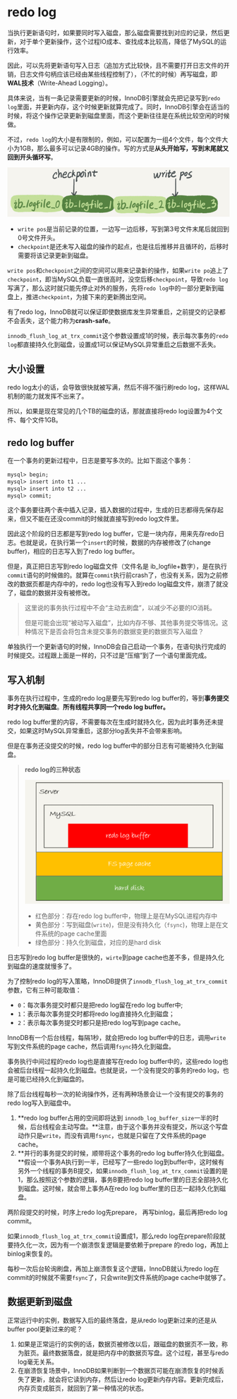 # redo log

当执行更新语句时，如果要同时写入磁盘，那么磁盘需要找到对应的记录，然后更新，对于单个更新操作，这个过程IO成本、查找成本比较高，降低了MySQL的运行效率。

因此，可以先将更新语句写入日志（追加方式比较快，且不需要打开日志文件的开销，日志文件句柄应该已经由某些线程控制了），（不忙的时候）再写磁盘，即**WAL技术**（Write-Ahead Logging）。

具体来说，当有一条记录需要更新的时候，InnoDB引擎就会先把记录写到`redo log`里面，并更新内存，这个时候更新就算完成了。同时，InnoDB引擎会在适当的时候，将这个操作记录更新到磁盘里面，而这个更新往往是在系统比较空闲的时候做。

不过，`redo log`的大小是有限制的，例如，可以配置为一组4个文件，每个文件大小为1GB，那么最多可以记录4GB的操作。写的方式是**从头开始写，写到末尾就又回到开头循环写**。

![1587738224098](redo-log.assets/1587738224098.png)

* `write pos`是当前记录的位置，一边写一边后移，写到第3号文件末尾后就回到0号文件开头。
* `checkpoint`是还未写入磁盘的操作的起点，也是往后推移并且循环的，后移时需要将该记录更新到磁盘。

`write pos`和`checkpoint`之间的空间可以用来记录新的操作，如果`write po`追上了 `checkpoint`，即当MySQL负载一直很高时，没空后移`checkpoint`，导致`redo log`写满了，那么这时就只能先停止对外的服务，先将`redo log`中的一部分更新到磁盘上，推进`checkpoint`，为接下来的更新腾出空间。

有了redo log，InnoDB就可以保证即使数据库发生异常重启，之前提交的记录都不会丢失，这个能力称为**crash-safe**。

`innodb_flush_log_at_trx_commit`这个参数设置成1的时候，表示每次事务的`redo log`都直接持久化到磁盘，设置成1可以保证MySQL异常重启之后数据不丢失。

## 大小设置

redo log太小的话，会导致很快就被写满，然后不得不强行刷redo log，这样WAL机制的能力就发挥不出来了。

所以，如果是现在常见的几个TB的磁盘的话，那就直接将redo log设置为4个文件、每个文件1GB。

## redo log buffer

在一个事务的更新过程中，日志是要写多次的。比如下面这个事务：

```text
mysql> begin;
mysql> insert into t1 ...
mysql> insert into t2 ...
mysql> commit;
```

这个事务要往两个表中插入记录，插入数据的过程中，生成的日志都得先保存起来，但又不能在还没commit的时候就直接写到redo log文件里。

因此这个阶段的日志都是写到redo log buffer，它是一块内存，用来先存redo日志。也就是说，在执行第一个`insert`的时候，数据的内存被修改了\(change buffer\)，相应的日志写入到了redo log buffer。

但是，真正把日志写到redo log磁盘文件（文件名是 ib\_logfile+数字），是在执行`commit`语句的时候做的。就算在`commit`执行前crash了，也没有关系，因为之前修改的数据页都是内存中的，redo log也没有写入到redo log磁盘文件，崩溃了就没了，磁盘的数据并没有被修改。

> 这里说的事务执行过程中不会“主动去刷盘”，以减少不必要的IO消耗。
>
> 但是可能会出现“被动写入磁盘”，比如内存不够、其他事务提交等情况。这种情况下是否会将包含未提交事务的数据变更的数据页写入磁盘？

单独执行一个更新语句的时候，InnoDB会自己启动一个事务，在语句执行完成的时候提交。过程跟上面是一样的，只不过是“压缩”到了一个语句里面完成。

## 写入机制

事务在执行过程中，生成的redo log是要先写到redo log buffer的，等到**事务提交时才持久化到磁盘**。**所有线程共享同一个redo log buffer。**

redo log buffer里的内容，不需要每次在生成时就持久化，因为此时事务还未提交，如果这时MySQL异常重启，这部分log丢失并不会带来影响。

但是在事务还没提交的时候，redo log buffer中的部分日志有可能被持久化到磁盘。

> **redo log的三种状态**
>
> ![MySQL redo log存储状态](redo-log.assets/1587738252441.png)
>
> * 红色部分：存在redo log buffer中，物理上是在MySQL进程内存中
> * 黄色部分：写到磁盘\(`write`\)，但是没有持久化（`fsync`\)，物理上是在文件系统的page cache里面
> * 绿色部分：持久化到磁盘，对应的是hard disk

日志写到redo log buffer是很快的，`wirte`到page cache也差不多，但是持久化到磁盘的速度就慢多了。

为了控制redo log的写入策略，InnoDB提供了`innodb_flush_log_at_trx_commit`参数，它有三种可能取值：

* `0`：每次事务提交时都只是把redo log留在redo log buffer中;
* `1`：表示每次事务提交时都将redo log直接持久化到磁盘；
* `2`：表示每次事务提交时都只是把redo log写到page cache。

InnoDB有一个后台线程，每隔1秒，就会把redo log buffer中的日志，调用`write`写到文件系统的page cache，然后调用`fsync`持久化到磁盘。

事务执行中间过程的redo log也是直接写在redo log buffer中的，这些redo log也会被后台线程一起持久化到磁盘。也就是说，一个没有提交的事务的redo log，也是可能已经持久化到磁盘的。

除了后台线程每秒一次的轮询操作外，还有两种场景会让一个没有提交的事务的redo log写入到磁盘中。

1. **redo log buffer占用的空间即将达到 `innodb_log_buffer_size`一半的时候，后台线程会主动写盘。**注意，由于这个事务并没有提交，所以这个写盘动作只是`write`，而没有调用`fsync`，也就是只留在了文件系统的page cache。
2. **并行的事务提交的时候，顺带将这个事务的redo log buffer持久化到磁盘。**假设一个事务A执行到一半，已经写了一些redo log到buffer中，这时候有另外一个线程的事务B提交，如果`innodb_flush_log_at_trx_commit`设置的是1，那么按照这个参数的逻辑，事务B要把redo log buffer里的日志全部持久化到磁盘。这时候，就会带上事务A在redo log buffer里的日志一起持久化到磁盘。

两阶段提交的时候，时序上redo log先prepare， 再写binlog，最后再把redo log commit。

如果`innodb_flush_log_at_trx_commit`设置成1，那么redo log在prepare阶段就要持久化一次，因为有一个崩溃恢复逻辑是要依赖于prepare 的redo log，再加上binlog来恢复的。

每秒一次后台轮询刷盘，再加上崩溃恢复这个逻辑，InnoDB就认为redo log在commit的时候就不需要`fsync`了，只会write到文件系统的page cache中就够了。

## 数据更新到磁盘

正常运行中的实例，数据写入后的最终落盘，是从redo log更新过来的还是从buffer pool更新过来的呢？

1. 如果是正常运行的实例的话，数据页被修改以后，跟磁盘的数据页不一致，称为脏页。最终数据落盘，就是把内存中的数据页写盘。这个过程，甚至与redo log毫无关系。
2. 在崩溃恢复场景中，InnoDB如果判断到一个数据页可能在崩溃恢复的时候丢失了更新，就会将它读到内存，然后让redo log更新内存内容。更新完成后，内存页变成脏页，就回到了第一种情况的状态。